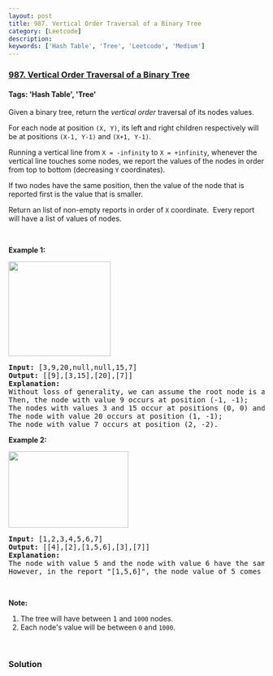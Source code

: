 ```yaml
---
layout: post
title: 987. Vertical Order Traversal of a Binary Tree
category: [Leetcode]
description: 
keywords: ['Hash Table', 'Tree', 'Leetcode', 'Medium']
---
```

### [987. Vertical Order Traversal of a Binary Tree](https://leetcode.com/problems/vertical-order-traversal-of-a-binary-tree)

#### Tags: 'Hash Table', 'Tree'

<div class="content__u3I1 question-content__JfgR"><div><p>Given a binary tree, return the <em>vertical order</em> traversal of its nodes values.</p>
<p>For each node at position <code>(X, Y)</code>, its left and right children respectively will be at positions <code>(X-1, Y-1)</code> and <code>(X+1, Y-1)</code>.</p>
<p>Running a vertical line from <code>X = -infinity</code> to <code>X = +infinity</code>, whenever the vertical line touches some nodes, we report the values of the nodes in order from top to bottom (decreasing <code>Y</code> coordinates).</p>
<p>If two nodes have the same position, then the value of the node that is reported first is the value that is smaller.</p>
<p>Return an list of non-empty reports in order of <code>X</code> coordinate.  Every report will have a list of values of nodes.</p>
<p> </p>
<p><strong>Example 1:</strong></p>
<p><img alt="" src="https://assets.leetcode.com/uploads/2019/01/31/1236_example_1.PNG" style="width: 201px; height: 186px;"/></p>
<div>
<pre><strong>Input: </strong><span id="example-input-1-1">[3,9,20,null,null,15,7]</span>
<strong>Output: </strong><span id="example-output-1">[[9],[3,15],[20],[7]]</span>
<strong>Explanation: </strong>
Without loss of generality, we can assume the root node is at position (0, 0):
Then, the node with value 9 occurs at position (-1, -1);
The nodes with values 3 and 15 occur at positions (0, 0) and (0, -2);
The node with value 20 occurs at position (1, -1);
The node with value 7 occurs at position (2, -2).
</pre>
<div>
<p><strong>Example 2:</strong></p>
<p><strong><img alt="" src="https://assets.leetcode.com/uploads/2019/01/31/tree2.png" style="width: 236px; height: 150px;"/></strong></p>
<pre><strong>Input: </strong><span id="example-input-2-1">[1,2,3,4,5,6,7]</span>
<strong>Output: </strong><span id="example-output-2">[[4],[2],[1,5,6],[3],[7]]</span>
<strong>Explanation: </strong>
The node with value 5 and the node with value 6 have the same position according to the given scheme.
However, in the report "[1,5,6]", the node value of 5 comes first since 5 is smaller than 6.
</pre>
<p> </p>
</div>
<p><strong>Note:</strong></p>
<ol>
<li>The tree will have between <font face="monospace">1</font> and <code>1000</code> nodes.</li>
<li>Each node's value will be between <code>0</code> and <code>1000</code>.</li>
</ol>
</div>
<div>
<div> </div>
</div>
</div></div>

### Solution
